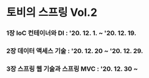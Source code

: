 # 토비의 스프링 Vol.2

### 1장 IoC 컨테이너와 DI : '20. 12. 1. ~  '20. 12. 19.
### 2장 데이터 액세스 기술 : '20. 12. 20 ~ '20. 12. 29.
### 3장 스프링 웹 기술과 스프링 MVC : '20. 12. 30 ~

